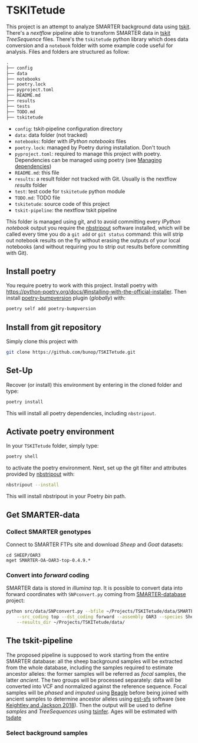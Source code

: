 # TSKITetude

This project is an attempt to analyze SMARTER background data using [tskit](https://tskit.dev/). There's a *nextflow* pipeline able to transform SMARTER data in
[tskit](https://tskit.dev/tskit/docs/stable/introduction.html) *TreeSequence*
files. There's the `tskitetude` python library which does data conversion and
a `notebook` folder with some example code useful for analysis.
Files and folders are structured as follow:

```txt
.
├── config
├── data
├── notebooks
├── poetry.lock
├── pyproject.toml
├── README.md
├── results
├── tests
├── TODO.md
├── tskitetude
```

* `config`: tskit-pipeline configuration directory
* `data`: data folder (not tracked)
* `notebooks`: folder with *IPython notebooks* files
* `poetry.lock`: managed by Poetry during installation. Don't touch
* `pyproject.toml`: required to manage this project with poetry. Dependencies
  can be managed using poetry (see [Managing dependencies](https://python-poetry.org/docs/managing-dependencies/))
* `README.md`: this file
* `results`: a result folder not tracked with Git. Usually is the nextflow *results*
  folder
* `test`: test code for `tskitetude` python module
* `TODO.md`: TODO file
* `tskitetude`: source code of this project
* `tskit-pipeline`: the nextflow tskit pipeline

This folder is managed using git, and to avoid committing every *IPython notebook*
output you require the [nbstripout](https://github.com/kynan/nbstripout) software
installed, which will be called every time you do a `git add` or `git status`
command: this will strip out notebook results on the fly without erasing the
outputs of your local notebooks (and without requiring you to strip out results
before committing with Git).

## Install poetry

You require poetry to work with this project.
Install poetry with <https://python-poetry.org/docs/#installing-with-the-official-installer>. Then
install [poetry-bumpversion](https://pypi.org/project/poetry-bumpversion/) plugin
(*globally*) with:

```bash
poetry self add poetry-bumpversion
```

## Install from git repository

Simply clone this project with

```bash
git clone https://github.com/bunop/TSKITetude.git
```

## Set-Up

Recover (or install) this environment by entering in the cloned folder and type:

```bash
poetry install
```

This will install all poetry dependencies, including `nbstripout`.

## Activate poetry environment

In your `TSKITetude` folder, simply type:

```bash
poetry shell
```

to activate the poetry environment. Next, set up the git filter and attributes
provided by [nbstripout](https://github.com/kynan/nbstripout) with:

```bash
nbstripout --install
```

This will install nbstripout in your Poetry *bin* path.

## Get SMARTER-data

### Collect SMARTER genotypes

Connect to SMARTER FTPs site and download *Sheep* and *Goat* datasets:

```lftp
cd SHEEP/OAR3
mget SMARTER-OA-OAR3-top-0.4.9.*
```

### Convert into *forward* coding

SMARTER data is stored in *illumina top*. It is possible to convert data into
forward coordinates with `SNPconvert.py` coming from [SMARTER-database](https://github.com/cnr-ibba/SMARTER-database)
project:

```bash
python src/data/SNPconvert.py --bfile ~/Projects/TSKITetude/data/SMARTER-OA-OAR3-top-0.4.9 \
    --src_coding top --dst_coding forward --assembly OAR3 --species Sheep \
    --results_dir ~/Projects/TSKITetude/data/
```

## The tskit-pipeline

The proposed pipeline is supposed to work starting from the entire SMARTER
database: all the sheep background samples will be extracted from the whole
database, including the samples required to estimate ancestor alleles: the former
samples will be referred as *focal* samples, the latter *ancient*.
The two groups will be processed separately: data will be converted into VCF
and normalized against the reference sequence. Focal samples will be *phased* and
*imputed* using [Beagle](https://faculty.washington.edu/browning/beagle/b5_2.html)
before being joined with ancient samples to determine ancestor alleles
using [est-sfs](https://sourceforge.net/projects/est-usfs/) software
(see [Keightley and Jackson 2018](https://academic.oup.com/genetics/article/209/3/897/5930981)).
Then the output will be used to define *samples* and *TreeSequences*
using [tsinfer](https://tskit.dev/tsinfer/docs/stable/). Ages
will be estimated with [tsdate](https://tskit.dev/software/tsdate.html)

### Select background samples
